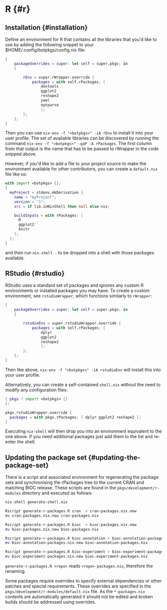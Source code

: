 # R {#r}

## Installation {#installation}

Define an environment for R that contains all the libraries that you'd like to
use by adding the following snippet to your $HOME/.config/botpkgs/config.nix file:

```nix
{
    packageOverrides = super: let self = super.pkgs; in
    {

        rEnv = super.rWrapper.override {
            packages = with self.rPackages; [
                devtools
                ggplot2
                reshape2
                yaml
                optparse
                ];
        };
    };
}
```

Then you can use `nix-env -f "<botpkgs>" -iA rEnv` to install it into your user
profile. The set of available libraries can be discovered by running the
command `nix-env -f "<botpkgs>" -qaP -A rPackages`. The first column from that
output is the name that has to be passed to rWrapper in the code snipped above.

However, if you'd like to add a file to your project source to make the
environment available for other contributors, you can create a `default.nix`
file like so:

```nix
with import <botpkgs> {};
{
  myProject = stdenv.mkDerivation {
    name = "myProject";
    version = "1";
    src = if lib.inNixShell then null else nix;

    buildInputs = with rPackages; [
      R
      ggplot2
      knitr
    ];
  };
}
```
and then run `nix-shell .` to be dropped into a shell with those packages
available.

## RStudio {#rstudio}

RStudio uses a standard set of packages and ignores any custom R
environments or installed packages you may have.  To create a custom
environment, see `rstudioWrapper`, which functions similarly to
`rWrapper`:

```nix
{
    packageOverrides = super: let self = super.pkgs; in
    {

        rstudioEnv = super.rstudioWrapper.override {
            packages = with self.rPackages; [
                dplyr
                ggplot2
                reshape2
                ];
        };
    };
}
```

Then like above, `nix-env -f "<botpkgs>" -iA rstudioEnv` will install
this into your user profile.

Alternatively, you can create a self-contained `shell.nix` without the need to
modify any configuration files:

```nix
{ pkgs ? import <botpkgs> {}
}:

pkgs.rstudioWrapper.override {
  packages = with pkgs.rPackages; [ dplyr ggplot2 reshape2 ];
}

```

Executing `nix-shell` will then drop you into an environment equivalent to the
one above. If you need additional packages just add them to the list and
re-enter the shell.

## Updating the package set {#updating-the-package-set}

There is a script and associated environment for regenerating the package
sets and synchronising the rPackages tree to the current CRAN and matching
BIOC release. These scripts are found in the `pkgs/development/r-modules`
directory and executed as follows:

```bash
nix-shell generate-shell.nix

Rscript generate-r-packages.R cran  > cran-packages.nix.new
mv cran-packages.nix.new cran-packages.nix

Rscript generate-r-packages.R bioc  > bioc-packages.nix.new
mv bioc-packages.nix.new bioc-packages.nix

Rscript generate-r-packages.R bioc-annotation > bioc-annotation-packages.nix.new
mv bioc-annotation-packages.nix.new bioc-annotation-packages.nix

Rscript generate-r-packages.R bioc-experiment > bioc-experiment-packages.nix.new
mv bioc-experiment-packages.nix.new bioc-experiment-packages.nix
```

`generate-r-packages.R <repo>` reads  `<repo>-packages.nix`, therefore
the renaming.

Some packages require overrides to specify external dependencies or other
patches and special requirements. These overrides are specified in the
`pkgs/development/r-modules/default.nix` file. As the `*-packages.nix`
contents are automatically generated it should not be edited and broken
builds should be addressed using overrides.
